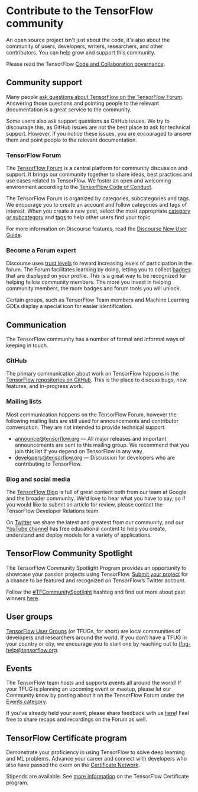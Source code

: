 # Contribute to the TensorFlow community

An open source project isn't just about the code, it's also about the community of users, developers, writers, researchers, and other contributors. You can help grow and support this community.

Please read the TensorFlow [Code and Collaboration governance](https://github.com/tensorflow/community/blob/master/governance/code-and-collaboration.md).

## Community support

Many people [ask questions about TensorFlow on the TensorFlow Forum](https://discuss.tensorflow.org/). Answering those questions and pointing people to the relevant documentation is a great service to the community.

Some users also ask support questions as GitHub issues. We try to discourage this, as GitHub issues are not the best place to ask for technical support. However, if you notice these issues, you are encouraged to answer them and point people to the relevant documentation.

### TensorFlow Forum

The [TensorFlow Forum](https://discuss.tensorflow.org/) is a central platform for community discussion and support. It brings our community together to share ideas, best practices and use cases related to TensorFlow. We foster an open and welcoming environment according to the [TensorFlow Code of Conduct](https://discuss.tensorflow.org/faq).

The TensorFlow Forum is organized by categories, subcategories and tags. We encourage you to create an account and follow categories and tags of interest. When you create a new post, select the most appropriate [category or subcategory](https://discuss.tensorflow.org/categories) and [tags](https://discuss.tensorflow.org/tags) to help other users find your topic.

For more information on Discourse features, read the [Discourse New User Guide](https://meta.discourse.org/t/discourse-new-user-guide/96331).

### Become a Forum expert

Discourse uses [trust levels](https://blog.discourse.org/2018/06/understanding-discourse-trust-levels/) to reward increasing levels of participation in the forum. The Forum facilitates learning by doing, letting you to collect [badges](https://discuss.tensorflow.org/badges) that are displayed on your profile. This is a great way to be recognized for helping fellow community members. The more you invest in helping community members, the more badges and forum tools you will unlock.

Certain groups, such as TensorFlow Team members and Machine Learning GDEs display a special icon for easier identification.

## Communication

The TensorFlow community has a number of formal and informal ways of keeping in touch.

### GitHub

The primary communication about work on TensorFlow happens in the [TensorFlow repositories on GitHub](https://github.com/tensorflow). This is the place to discuss bugs, new features, and in-progress work.

### Mailing lists

Most communication happens on the TensorFlow Forum, however the following mailing lists are still used for announcements and contributor conversation. They are not intended to provide technical support.

*   [announce@tensorflow.org](mailto:announce@tensorflow.org) — All major releases and important announcements are sent to this mailing group. We recommend that you join this list if you depend on TensorFlow in any way.
*   [developers@tensorflow.org](mailto:developers@tensorflow.org) — Discussion for developers who are contributing to TensorFlow.

### Blog and social media

The [TensorFlow Blog](http://blog.tensorflow.org/) is full of great content both from our team at Google and the broader community. We'd love to hear what you have to say, so if you would like to submit an article for review, please contact the TensorFlow Developer Relations team.

On [Twitter](https://twitter.com/tensorflow) we share the latest and greatest from our community, and our [YouTube channel](https://www.youtube.com/tensorflow) has free educational content to help you create, understand and deploy models for a variety of applications.

## TensorFlow Community Spotlight

The TensorFlow Community Spotlight Program provides an opportunity to showcase your passion projects using TensorFlow. [Submit your project](https://services.google.com/fb/forms/tensorflowprojectrecognitionform/) for a chance to be featured and recognized on TensorFlow’s Twitter account.

Follow the [#TFCommunitySpotlight](https://twitter.com/hashtag/TFCommunitySpotlight?src=hashtag_click) hashtag and find out more about past winners [here](https://blog.tensorflow.org/2020/11/tensorflow-community-spotlight-program-update.html).

## User groups

[TensorFlow User Groups](https://www.tensorflow.org/community/groups) (or TFUGs, for short) are local communities of developers and researchers around the world. If you don’t have a TFUG in your country or city, we encourage you to start one by reaching out to [tfug-help@tensorflow.org](mailto:tfug-help@tensorflow.org).

## Events

The TensorFlow team hosts and supports events all around the world! If your TFUG is planning an upcoming event or meetup, please let our Community know by posting about it on the TensorFlow Forum under the [Events category](https://discuss.tensorflow.org/c/events/27).

If you’ve already held your event, please share feedback with us [here](https://docs.google.com/forms/d/e/1FAIpQLSdvb8c2ZFXxS05aX6dpUVZlfYA0WsFFq-sUAzjiohVKAQ1RLw/viewform)! Feel free to share recaps and recordings on the Forum as well.

## TensorFlow Certificate program

Demonstrate your proficiency in using TensorFlow to solve deep learning and ML problems. Advance your career and connect with developers who also have passed the exam on the [Certificate Network](https://www.tensorflow.org/certificate-network).

Stipends are available. See [more information](https://www.tensorflow.org/certificate) on the TensorFlow Certificate program.
